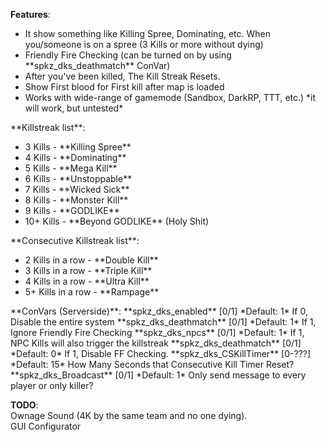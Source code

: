 **Features**:
<ul>
 <li>It show something like Killing Spree, Dominating, etc. When you/someone is on a spree (3 Kills or more without dying)</li>
 <li>Friendly Fire Checking (can be turned on by using **spkz_dks_deathmatch** ConVar)</li>
 <li>After you've been killed, The Kill Streak Resets.</li>
 <li>Show First blood for First kill after map is loaded</li>
 <li>Works with wide-range of gamemode (Sandbox, DarkRP, TTT, etc.) *it will work, but untested*</li>
</ul>
**Killstreak list**:
<ul>
 <li>3 Kills - **Killing Spree**</li>
 <li>4 Kills - **Dominating**</li>
 <li>5 Kills - **Mega Kill**</li>
 <li>6 Kills - **Unstoppable**</li>
 <li>7 Kills - **Wicked Sick**</li>
 <li>8 Kills - **Monster Kill**</li>
 <li>9 Kills - **GODLIKE**</li>
 <li>10+ Kills - **Beyond GODLIKE** (Holy Shit)</li>
</ul>
**Consecutive Killstreak list**:
<ul>
 <li>2 Kills in a row - **Double Kill**</li>
 <li>3 Kills in a row - **Triple Kill**</li>
 <li>4 Kills in a row - **Ultra Kill**</li>
 <li>5+ Kills in a row - **Rampage**</li>
</ul>
**ConVars (Serverside)**:
**spkz_dks_enabled** [0/1] *Default: 1* If 0, Disable the entire system  
**spkz_dks_deathmatch** [0/1] *Default: 1* If 1, Ignore Friendly Fire Checking  
**spkz_dks_npcs** [0/1] *Default: 1* If 1, NPC Kills will also trigger the killstreak  
**spkz_dks_deathmatch** [0/1] *Default: 0* If 1, Disable FF Checking.  
**spkz_dks_CSKillTimer** [0-???] *Default: 15* How Many Seconds that Consecutive Kill Timer Reset?  
**spkz_dks_Broadcast** [0/1] *Default: 1* Only send message to every player or only killer?  

**TODO**:  
Ownage Sound (4K by the same team and no one dying).  
GUI Configurator
